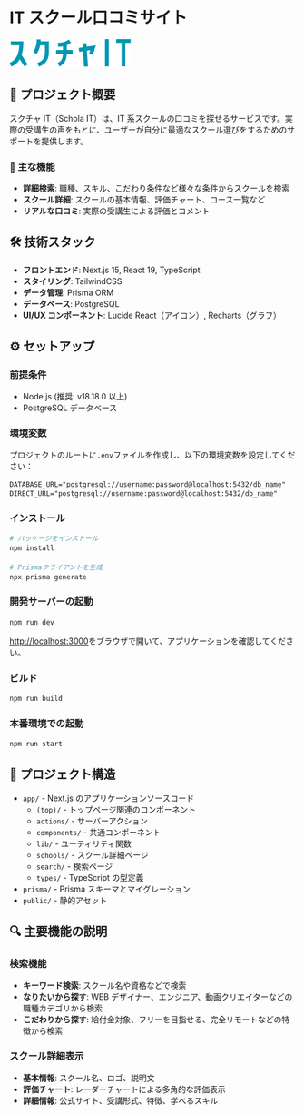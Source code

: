 # IT スクール口コミサイト

![スクチャIT](/logo.png)

## 📝 プロジェクト概要

スクチャ IT（Schola IT）は、IT 系スクールの口コミを探せるサービスです。実際の受講生の声をもとに、ユーザーが自分に最適なスクール選びをするためのサポートを提供します。

### 🌟 主な機能

- **詳細検索**: 職種、スキル、こだわり条件など様々な条件からスクールを検索
- **スクール詳細**: スクールの基本情報、評価チャート、コース一覧など
- **リアルな口コミ**: 実際の受講生による評価とコメント

## 🛠 技術スタック

- **フロントエンド**: Next.js 15, React 19, TypeScript
- **スタイリング**: TailwindCSS
- **データ管理**: Prisma ORM
- **データベース**: PostgreSQL
- **UI/UX コンポーネント**: Lucide React（アイコン）, Recharts（グラフ）

## ⚙️ セットアップ

### 前提条件

- Node.js (推奨: v18.18.0 以上)
- PostgreSQL データベース

### 環境変数

プロジェクトのルートに`.env`ファイルを作成し、以下の環境変数を設定してください：

```
DATABASE_URL="postgresql://username:password@localhost:5432/db_name"
DIRECT_URL="postgresql://username:password@localhost:5432/db_name"
```

### インストール

```bash
# パッケージをインストール
npm install

# Prismaクライアントを生成
npx prisma generate
```

### 開発サーバーの起動

```bash
npm run dev
```

[http://localhost:3000](http://localhost:3000)をブラウザで開いて、アプリケーションを確認してください。

### ビルド

```bash
npm run build
```

### 本番環境での起動

```bash
npm run start
```

## 📁 プロジェクト構造

- `app/` - Next.js のアプリケーションソースコード
  - `(top)/` - トップページ関連のコンポーネント
  - `actions/` - サーバーアクション
  - `components/` - 共通コンポーネント
  - `lib/` - ユーティリティ関数
  - `schools/` - スクール詳細ページ
  - `search/` - 検索ページ
  - `types/` - TypeScript の型定義
- `prisma/` - Prisma スキーマとマイグレーション
- `public/` - 静的アセット

## 🔍 主要機能の説明

### 検索機能

- **キーワード検索**: スクール名や資格などで検索
- **なりたいから探す**: WEB デザイナー、エンジニア、動画クリエイターなどの職種カテゴリから検索
- **こだわりから探す**: 給付金対象、フリーを目指せる、完全リモートなどの特徴から検索

### スクール詳細表示

- **基本情報**: スクール名、ロゴ、説明文
- **評価チャート**: レーダーチャートによる多角的な評価表示
- **詳細情報**: 公式サイト、受講形式、特徴、学べるスキル
